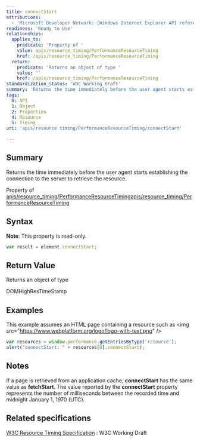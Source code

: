 ```yaml
---
title: connectStart
attributions:
  - 'Microsoft Developer Network: [Windows Internet Explorer API reference Article](http://msdn.microsoft.com/en-us/library/ie/hh828809%28v=vs.85%29.aspx)'
readiness: 'Ready to Use'
relationships:
  applies_to:
    predicate: 'Property of '
    value: apis/resource_timing/PerformanceResourceTiming
    href: /apis/resource_timing/PerformanceResourceTiming
  return:
    predicate: 'Returns an object of type '
    value: ''
    href: /apis/resource_timing/PerformanceResourceTiming
standardization_status: 'W3C Working Draft'
summary: 'Returns the time immediately before the user agent starts establishing the connection to the server to retrieve the resource.'
tags:
  0: API
  1: Object
  2: Properties
  4: Resource
  5: Timing
uri: 'apis/resource timing/PerformanceResourceTiming/connectStart'

---
```

## Summary

Returns the time immediately before the user agent starts establishing the connection to the server to retrieve the resource.

Property of [apis/resource\_timing/PerformanceResourceTiming](/apis/resource_timing/PerformanceResourceTiming)[apis/resource\_timing/PerformanceResourceTiming](/apis/resource_timing/PerformanceResourceTiming)

## Syntax

**Note**: This property is read-only.

``` js
var result = element.connectStart;
```

## Return Value

Returns an object of type

DOMHighResTimeStamp

## Examples

This example assumes an HTML page containing a resource such as \<img src="<https://www.webplatform.org/logo/logo-with-text.png>" /\>

``` js
var resources = window.performance.getEntriesByType('resource');
alert("connectStart: " + resources[0].connectStart);
```

## Notes

If a page is retrieved from an application cache, **connectStart** has the same value as **fetchStart**. The value reported by the **connectStart** property represents the number of milliseconds between the recorded time and midnight January 1, 1970 (UTC).

## Related specifications

[W3C Resource Timing Specification](http://www.w3.org/TR/resource-timing/)
:   W3C Working Draft
